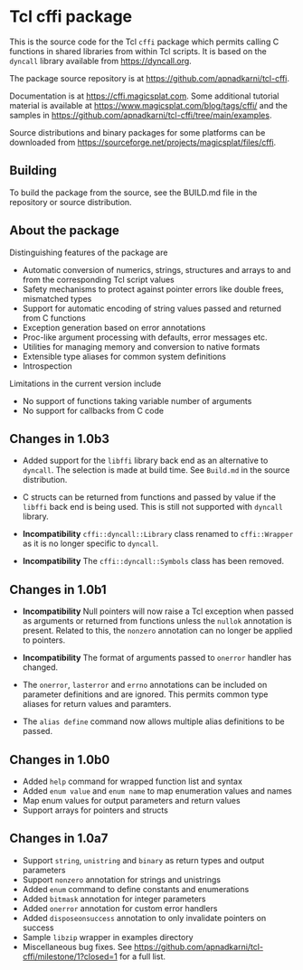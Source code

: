 # Tcl cffi package

This is the source code for the Tcl `cffi` package which permits calling C
functions in shared libraries from within Tcl scripts. It is based on the
`dyncall` library available from https://dyncall.org.

The package source repository is at https://github.com/apnadkarni/tcl-cffi.

Documentation is at https://cffi.magicsplat.com. Some additional
tutorial material is available at https://www.magicsplat.com/blog/tags/cffi/
and the samples in https://github.com/apnadkarni/tcl-cffi/tree/main/examples.

Source distributions and binary packages for some platforms can be
downloaded from https://sourceforge.net/projects/magicsplat/files/cffi.

## Building

To build the package from the source, see the BUILD.md file in the repository
or source distribution.

## About the package

Distinguishing features of the package are

- Automatic conversion of numerics, strings, structures and arrays to and from
the corresponding Tcl script values
- Safety mechanisms to protect against pointer errors like double frees,
mismatched types
- Support for automatic encoding of string values passed and returned from
C functions
- Exception generation based on error annotations
- Proc-like argument processing with defaults, error messages etc.
- Utilities for managing memory and conversion to native formats
- Extensible type aliases for common system definitions
- Introspection

Limitations in the current version include

- No support of functions taking variable number of arguments
- No support for callbacks from C code

## Changes in 1.0b3

- Added support for the `libffi` library back end as an alternative to `dyncall`.
The selection is made at build time. See `Build.md` in the source distribution.

- C structs can be returned from functions and passed by value if the `libffi`
back end is being used. This is still not supported with `dyncall` library.

- **Incompatibility** `cffi::dyncall::Library` class renamed to 
`cffi::Wrapper` as it is no longer specific to `dyncall`.

- **Incompatibility** The `cffi::dyncall::Symbols` class has been removed.


## Changes in 1.0b1

- **Incompatibility** Null pointers will now raise a Tcl exception when passed
as arguments or returned from functions unless the `nullok` annotation is present.
Related to this, the `nonzero` annotation can no longer be applied to pointers.

- **Incompatibility** The format of arguments passed to `onerror` handler
has changed.

- The `onerror`, `lasterror` and `errno` annotations can be included on
parameter definitions and are ignored. This permits common type aliases for 
return values and paramters.

- The `alias define` command now allows multiple alias definitions to be passed.

## Changes in 1.0b0

- Added `help` command for wrapped function list and syntax
- Added `enum value` and `enum name` to map enumeration values and names
- Map enum values for output parameters and return values
- Support arrays for pointers and structs

## Changes in 1.0a7

- Support `string`, `unistring` and `binary` as return types and output parameters
- Support `nonzero` annotation for strings and unistrings
- Added `enum` command to define constants and enumerations
- Added `bitmask` annotation for integer parameters
- Added `onerror` annotation for custom error handlers
- Added `disposeonsuccess` annotation to only invalidate pointers on success
- Sample `libzip` wrapper in examples directory
- Miscellaneous bug fixes. See https://github.com/apnadkarni/tcl-cffi/milestone/1?closed=1 for a full list.

